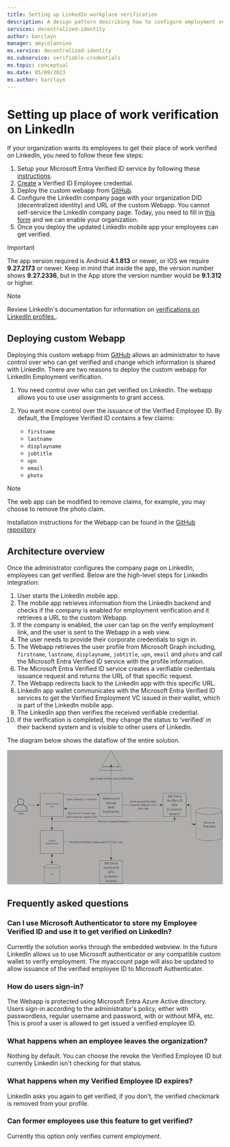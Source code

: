```yaml
---
title: Setting up LinkedIn workplace verification
description: A design pattern describing how to configure employment verification using LinkedIn
services: decentralized-identity
author: barclayn
manager: amycolannino
ms.service: decentralized-identity
ms.subservice: verifiable-credentials
ms.topic: conceptual
ms.date: 05/09/2023
ms.author: barclayn
---
```


# Setting up place of work verification on LinkedIn

If your organization wants its employees to get their place of work verified on LinkedIn, you need to follow these few steps:

1. Setup your Microsoft Entra Verified ID service by following these [instructions](verifiable-credentials-configure-tenant.md).
1. [Create](how-to-use-quickstart-verifiedemployee.md#create-a-verified-employee-credential) a Verified ID Employee credential.
1. Deploy the custom webapp from [GitHub](https://github.com/Azure-Samples/VerifiedEmployeeIssuance).
1. Configure the LinkedIn company page  with your organization DID (decentralized identity) and URL of the custom Webapp. You cannot self-service the LinkedIn company page. Today, you need to fill in [this form](https://aka.ms/enablelinkedin) and we can enable your organization.
1. Once you deploy the updated LinkedIn mobile app your employees can get verified.

>[!IMPORTANT]
> The app version required is Android **4.1.813** or newer, or IOS we require **9.27.2173** or newer. Keep in mind that inside the app, the version number shows **9.27.2336**, but in the App store the version number would be **9.1.312** or higher.

>[!NOTE]
> Review LinkedIn's documentation for information on [verifications on LinkedIn profiles.](https://www.linkedin.com/help/linkedin/answer/a1359065).

## Deploying custom Webapp

Deploying this custom webapp from [GitHub](https://github.com/Azure-Samples/VerifiedEmployeeIssuance) allows an administrator to have control over who can get verified and change which information is shared with LinkedIn.
There are two reasons to deploy the custom webapp for LinkedIn Employment verification.

1. You need control over who can get verified on LinkedIn. The webapp allows you to use user assignments to grant access.
1. You want more control over the issuance of the Verified Employee ID. By default, the Employee Verified ID contains a few claims:

   - ```firstname```
   - ```lastname```
   - ```displayname```
   - ```jobtitle```
   - ```upn```
   - ```email```
   - ```photo```

>[!NOTE]
>The web app can be modified to remove claims, for example, you may choose to remove the photo claim.

Installation instructions for the Webapp can be found in the [GitHub repository](https://github.com/Azure-Samples/VerifiedEmployeeIssuance/blob/main/ReadmeFiles/Deployment.md)

## Architecture overview

Once the administrator configures the company page on LinkedIn, employees can get verified. Below are the high-level steps for LinkedIn integration:

1. User starts the LinkedIn mobile app. 
1. The mobile app retrieves information from the LinkedIn backend and checks if the company is enabled for employment verification and it retrieves a URL to the custom Webapp.
1. If the company is enabled, the user can tap on the verify employment link, and the user is sent to the Webapp in a web view.
1. The user needs to provide their corporate credentials to sign in.
1. The Webapp retrieves the user profile from Microsoft Graph including, ```firstname```, ```lastname```, ```displayname```, ```jobtitle```, ```upn```, ```email``` and ```photo``` and call the Microsoft Entra Verified ID service with the profile information.
1. The Microsoft Entra Verified ID service creates a verifiable credentials issuance request and returns the URL of that specific request.
1. The Webapp redirects back to the LinkedIn app with this specific URL.
1. LinkedIn app wallet communicates with the Microsoft Entra Verified ID services to get the Verified Employment VC issued in their wallet, which is part of the LinkedIn mobile app.
1. The LinkedIn app then verifies the received verifiable credential.
1. If the verification is completed, they change the status to ‘verified’ in their backend system and is visible to other users of LinkedIn.
 
The diagram below shows the dataflow of the entire solution.

   ![Diagram showing a high-level flow.](media/linkedin-employment-verification/linkedin-employee-verification.png)


## Frequently asked questions

### Can I use Microsoft Authenticator to store my Employee Verified ID and use it to get verified on LinkedIn?

Currently the solution works through the embedded webview. In the future LinkedIn allows us to use Microsoft authenticator or any compatible custom wallet to verify employment. The myaccount page will also be updated to allow issuance of the verified employee ID to Microsoft Authenticator.

### How do users sign-in?

The Webapp is protected using Microsoft Entra Azure Active directory. Users sign-in according to the administrator's policy, either with passwordless, regular username and password, with or without MFA, etc. This is proof a user is allowed to get issued a verified employee ID.

### What happens when an employee leaves the organization?

Nothing by default. You can choose the revoke the Verified Employee ID but currently LinkedIn isn't checking for that status.

### What happens when my Verified Employee ID expires?

LinkedIn asks you again to get verified, if you don’t, the verified checkmark is removed from your profile.

### Can former employees use this feature to get verified?

Currently this option only verifies current employment.
